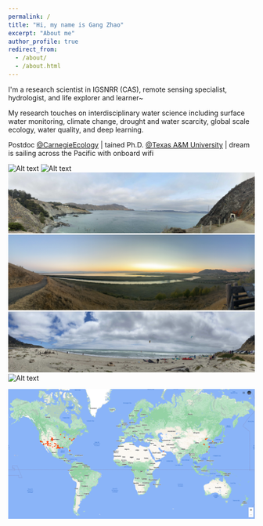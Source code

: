 ```yaml
---
permalink: /
title: "Hi, my name is Gang Zhao"
excerpt: "About me"
author_profile: true
redirect_from: 
  - /about/
  - /about.html
---
```


I'm a research scientist in IGSNRR (CAS), remote sensing specialist, hydrologist, and life explorer and learner~

My research touches on interdisciplinary water science including surface water monitoring, climate change, drought and water scarcity, global scale ecology, water quality, and deep learning.

Postdoc [@CarnegieEcology](https://bse.carnegiescience.edu/) | tained Ph.D. [@Texas A&M University](https://engineering.tamu.edu/civil/index.html) | dream is sailing across the Pacific with onboard wifi

![Alt text](../images/WeChat_Image_20230529175416.jpg?raw=true "Title")
![Alt text](../images/WeChatImage_20230529210943.jpg?raw=true "Title")
![Alt text](../images/WeChatImage_20230529211000.jpg?raw=true "Title")
![Alt text](../images/WeChatImage_20230529210950.jpg?raw=true "Title")
![Alt text](../images/WeChatImage_20230529210936.jpg?raw=true "Title")
![Alt text](../images/WeChatImage_20230529210927.jpg?raw=true "Title")

![Alt text](../images/Screenshot_2023-05-29_175739.png?raw=true "Title")

